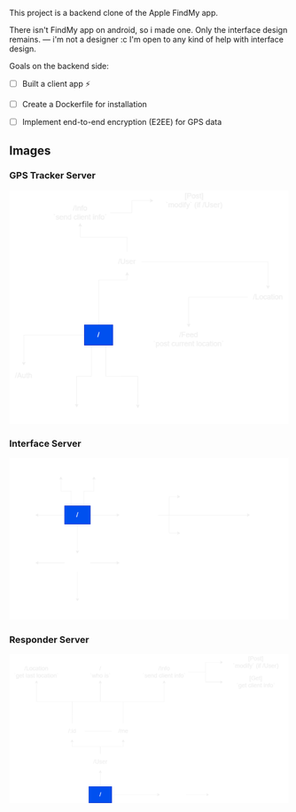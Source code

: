 This project is a backend clone of the Apple FindMy app.

There isn't FindMy app on android, so i made one. Only the interface design remains. — i'm not a designer :c
    I'm open to any kind of help with interface design.

Goals on the backend side:

- [ ] Built a client app :zap:
- [ ] Create a Dockerfile for installation
- [ ] Implement end-to-end encryption (E2EE) for GPS data



## Images

### GPS Tracker Server
![](https://github.com/BatuAtlas/Find-My-Clone/blob/main/Assets/Schematic-GPS%20Tracker.png?raw=true)

### Interface Server
![](https://github.com/BatuAtlas/Find-My-Clone/blob/main/Assets/Schematic-Interface%20Server.png?raw=true)

### Responder Server
![](https://github.com/BatuAtlas/Find-My-Clone/blob/main/Assets/Schematic-Responder.png?raw=true)

